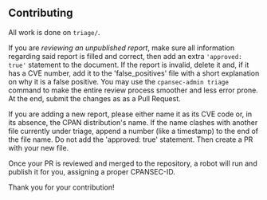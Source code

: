 ## Contributing

All work is done on `triage/`.

If you are *reviewing an unpublished report*, make sure all information
regarding said report is filled and correct, then add an extra
`'approved: true'` statement to the document. If the report is invalid, delete
it and, if it has a CVE number, add it to the 'false\_positives' file
with a short explanation on why it is a false positive. You may use the
`cpansec-admin triage` command to make the entire review process smoother
and less error prone. At the end, submit the changes as as a Pull Request.

If you are adding a new report, please either name it as its CVE code or,
in its absence, the CPAN distribution's name. If the name clashes with
another file currently under triage, append a number (like a timestamp)
to the end of the file name. Do not add the 'approved: true' statement.
Then create a PR with your new file.

Once your PR is reviewed and merged to the repository, a robot will run
and publish it for you, assigning a proper CPANSEC-ID.

Thank you for your contribution!
